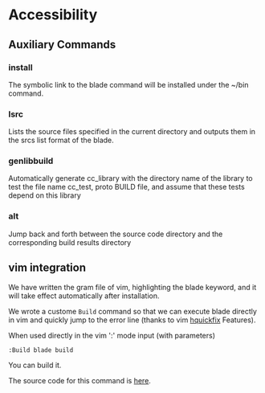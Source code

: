 # Accessibility #

## Auxiliary Commands ##

### install ###

The symbolic link to the blade command will be installed under the ~/bin command.

### lsrc ###

Lists the source files specified in the current directory and outputs them in the srcs list format of the blade.

### genlibbuild ###

Automatically generate cc_library with the directory name of the library to test the file name cc_test, proto BUILD file, and assume that these tests depend on this library

### alt ###

Jump back and forth between the source code directory and the corresponding build results directory

## vim integration ###

We have written the gram file of vim, highlighting the blade keyword, and it will take effect automatically after installation.

We wrote a custome `Build` command so that we can execute blade directly in vim and quickly jump to the error line (thanks to vim
[hquickfix](ttp://easwy.com/blog/archives/advanced-vim-skills-quickfix-mode/) Features).

When used directly in the vim ':' mode input (with parameters)

```vim
:Build blade build
```

You can build it.

The source code for this command is [here](https://github.com/chen3feng/devenv/blob/master/_vimrc).
